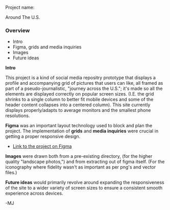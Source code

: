 Project name:

Around The U.S.

### Overview  

* Intro  
* Figma, grids and media inquiries
* Images  
* Future ideas
  
**Intro**
  
This project is a kind of social media repositry prototype that displays a profile and accompanying grid of pictures that users can like, all framed as part of a pseudo-journalistic, "journey across the U.S."; it's made so all the elements are displayed correctly on popular screen sizes. (I.E. the grid shrinks to a single column to better fit mobile devices and some of the header content collapses into a centered column). This site currently displays properly/adapts to average monitors and the smallest phone resolutions.
  
**Figma** was an important layout technology used to block and plan the project. The implementation of **grids** and **media inquiries** were crucial in getting a proper responsive design.  
  
* [Link to the project on Figma](https://www.figma.com/file/ii4xxsJ0ghevUOcssTlHZv/Sprint-3%3A-Around-the-US?node-id=0%3A1)  
  
**Images** were drawn both from a pre-existing directory, (for the higher quality "landscape photos,") and from extracting out of figma itself. (For the iconography where fidelity wasn't as important as per png's and vector files.)    

**Future ideas** would primarily revolve around expanding the responsiveness of the site to a wider variety of screen sizes to ensure a consistent smooth experience across devices.

-MJ
